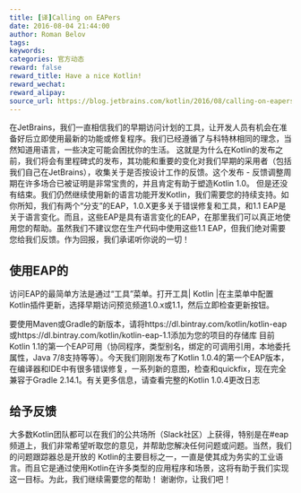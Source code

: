 ```yaml
---
title: [译]Calling on EAPers
date: 2016-08-04 21:44:00
author: Roman Belov
tags:
keywords:
categories: 官方动态
reward: false
reward_title: Have a nice Kotlin!
reward_wechat:
reward_alipay:
source_url: https://blog.jetbrains.com/kotlin/2016/08/calling-on-eapers/
---
```


在JetBrains，我们一直相信我们的早期访问计划的工具，让开发人员有机会在准备好后立即使用最新的功能或修复程序。我们已经遵循了与科特林相同的理念，当然知道用语言，一些决定可能会困扰你的生活。
这就是为什么在Kotlin的发布之前，我们将会有里程碑式的发布，其功能和重要的变化对我们早期的采用者（包括我们自己在JetBrains），收集关于是否按设计工作的反馈。这个发布 - 反馈调整周期在许多场合已被证明是非常宝贵的，并且肯定有助于塑造Kotlin 1.0。
但是还没有结束。我们仍然继续使用新的语言功能开发Kotlin，我们需要您的持续支持。如你所知，我们有两个“分支”的EAP，1.0.X更多关于错误修复和工具，和1.1 EAP是关于语言变化。而且，这些EAP是具有语言变化的EAP，在那里我们可以真正地使用您的帮助。虽然我们不建议您在生产代码中使用这些1.1 EAP，但我们绝对需要您给我们反馈。作为回报，我们承诺听你说的​​一切！
## 使用EAP的

访问EAP的最简单方法是通过“工具”菜单。打开工具| Kotlin |在主菜单中配置Kotlin插件更新，选择早期访问预览频道1.0.x或1.1，然后立即检查更新按钮。

要使用Maven或Gradle的新版本，请将https://dl.bintray.com/kotlin/kotlin-eap或https://dl.bintray.com/kotlin/kotlin-eap-1.1添加为您的项目的存储库
目前Kotlin 1.1的第一个EAP可用（协同程序，类型别名，绑定的可调用引用，本地委托属性，Java 7/8支持等等）。今天我们刚刚发布了Kotlin 1.0.4的第一个EAP版本，在编译器和IDE中有很多错误修复，一系列新的意图，检查和quickfix，现在完全兼容于Gradle 2.14.1。有关更多信息，请查看完整的Kotlin 1.0.4更改日志
## 给予反馈

大多数Kotlin团队都可以在我们的公共场所（Slack社区）上获得，特别是在#eap频道上，​​我们非常希望听取您的意见，并帮助您解决任何问题或问题。当然，我们的问题跟踪器总是开放的
Kotlin的主要目标之一，一直是使其成为务实的工业语言。而且它是通过使用Kotlin在许多类型的应用程序和场景，这将有助于我们实现这一目标。为此，我们继续需要您的帮助！
谢谢你，让我们吧！
